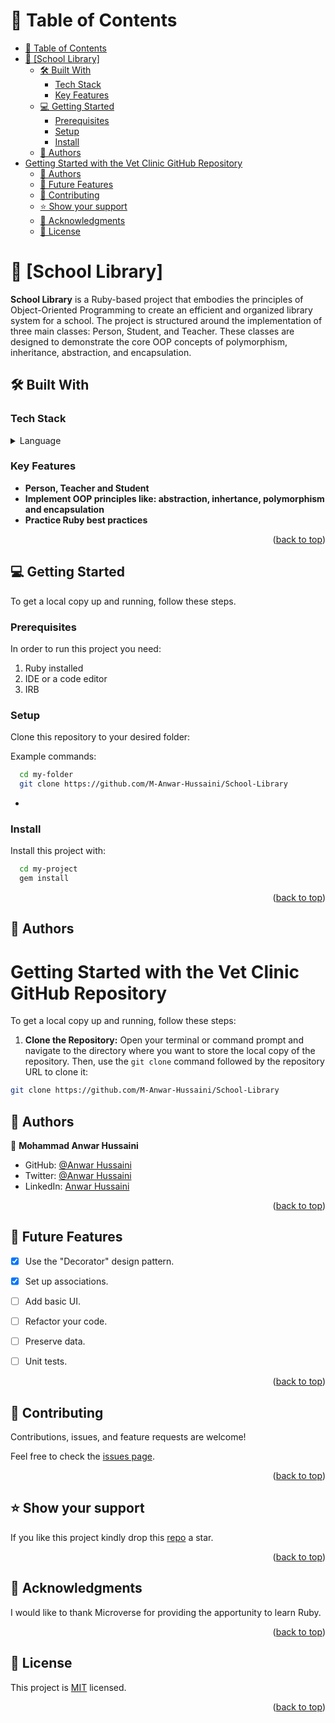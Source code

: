 <a name="readme-top"></a>

<!-- TABLE OF CONTENTS -->

# 📗 Table of Contents

- [📗 Table of Contents](#-table-of-contents)
- [📖 \[School Library\] ](#-school-library-)
  - [🛠 Built With ](#-built-with-)
    - [Tech Stack ](#tech-stack-)
    - [Key Features ](#key-features-)
  - [💻 Getting Started ](#-getting-started-)
    - [Prerequisites](#prerequisites)
    - [Setup](#setup)
    - [Install](#install)
  - [👥 Authors ](#-authors-)
- [Getting Started with the Vet Clinic GitHub Repository](#getting-started-with-the-vet-clinic-github-repository)
  - [👥 Authors ](#-authors--1)
  - [🔭 Future Features ](#-future-features-)
  - [🤝 Contributing ](#-contributing-)
  - [⭐️ Show your support ](#️-show-your-support-)
  - [🙏 Acknowledgments ](#-acknowledgments-)
  - [📝 License ](#-license-)

<!-- PROJECT DESCRIPTION -->

# 📖 [School Library] <a name="about-project"></a>

**School Library** is a Ruby-based project that embodies the principles of Object-Oriented Programming to create an efficient and organized library system for a school. The project is structured around the implementation of three main classes: Person, Student, and Teacher. These classes are designed to demonstrate the core OOP concepts of polymorphism, inheritance, abstraction, and encapsulation.



## 🛠 Built With <a name="built-with"></a>

### Tech Stack <a name="tech-stack"></a>

<details>
  <summary>Language</summary>
  <ul>
    <li>Ruby</li>
  </ul>
</details>

<!-- Features -->

### Key Features <a name="key-features"></a>

- **Person, Teacher and Student**
- **Implement OOP principles like: abstraction, inhertance, polymorphism and encapsulation**
- **Practice Ruby best practices**

<p align="right">(<a href="#readme-top">back to top</a>)</p>

<!-- GETTING STARTED -->

## 💻 Getting Started <a name="getting-started"></a>

To get a local copy up and running, follow these steps.

### Prerequisites

In order to run this project you need:

1. Ruby installed
2. IDE or a code editor
3. IRB

### Setup

Clone this repository to your desired folder:

Example commands:

```sh
  cd my-folder
  git clone https://github.com/M-Anwar-Hussaini/School-Library
```

-

### Install

Install this project with:

```sh
  cd my-project
  gem install
```

<p align="right">(<a href="#readme-top">back to top</a>)</p>

<!-- AUTHORS -->

## 👥 Authors <a name="authors"></a>

# Getting Started with the Vet Clinic GitHub Repository

To get a local copy up and running, follow these steps:

1. **Clone the Repository:**
   Open your terminal or command prompt and navigate to the directory where you want to store the local copy of the repository. Then, use the `git clone` command followed by the repository URL to clone it:

```sh
git clone https://github.com/M-Anwar-Hussaini/School-Library
```

## 👥 Authors <a name="authors"></a>

👤 **Mohammad Anwar Hussaini**

- GitHub: [@Anwar Hussaini](https://github.com/M-Anwar-Hussaini/)
- Twitter: [@Anwar Hussaini](https://twitter.com/MAnwarHussaini)
- LinkedIn: [Anwar Hussaini](https://www.linkedin.com/in/anwar-hussaini/)

<p align="right">(<a href="#readme-top">back to top</a>)</p>

<!-- FUTURE FEATURES -->

## 🔭 Future Features <a name="future-features"></a>

- [x] Use the "Decorator" design pattern.
- [x] Set up associations.
- [ ] Add basic UI.
- [ ] Refactor your code.
- [ ] Preserve data.
- [ ] Unit tests.


<p align="right">(<a href="#readme-top">back to top</a>)</p>

<!-- CONTRIBUTING -->

## 🤝 Contributing <a name="contributing"></a>

Contributions, issues, and feature requests are welcome!

Feel free to check the [issues page](https://github.com/M-Anwar-Hussaini/School-Library/issues).

<p align="right">(<a href="#readme-top">back to top</a>)</p>

<!-- SUPPORT -->

## ⭐️ Show your support <a name="support"></a>

If you like this project kindly drop this [repo](https://github.com/M-Anwar-Hussaini/School-Library) a star.

<p align="right">(<a href="#readme-top">back to top</a>)</p>

<!-- ACKNOWLEDGEMENTS -->

## 🙏 Acknowledgments <a name="acknowledgements"></a>

I would like to thank Microverse for providing the apportunity to learn Ruby.

<p align="right">(<a href="#readme-top">back to top</a>)</p>

<!-- LICENSE -->

## 📝 License <a name="license"></a>

This project is [MIT](./LICENSE) licensed.

<p align="right">(<a href="#readme-top">back to top</a>)</p>